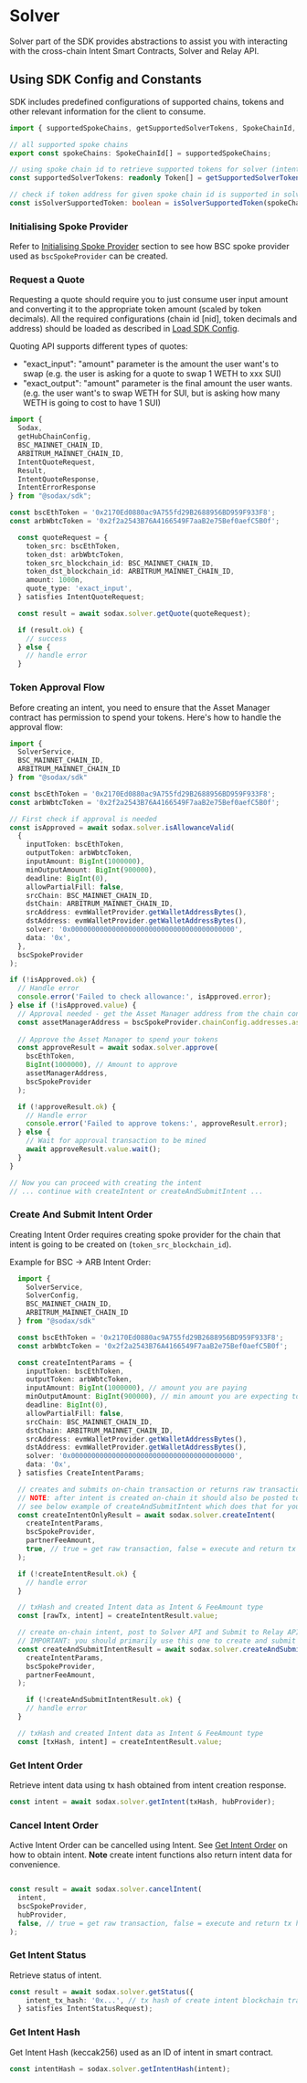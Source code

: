 # Solver

Solver part of the SDK provides abstractions to assist you with interacting with the cross-chain Intent Smart Contracts, Solver and Relay API.

## Using SDK Config and Constants

SDK includes predefined configurations of supported chains, tokens and other relevant information for the client to consume.

```typescript
import { supportedSpokeChains, getSupportedSolverTokens, SpokeChainId, Token } from "@sodax/sdk"

// all supported spoke chains
export const spokeChains: SpokeChainId[] = supportedSpokeChains;

// using spoke chain id to retrieve supported tokens for solver (intent swaps)
const supportedSolverTokens: readonly Token[] = getSupportedSolverTokens(spokeChainId);

// check if token address for given spoke chain id is supported in solver
const isSolverSupportedToken: boolean = isSolverSupportedToken(spokeChainId, token)
```

### Initialising Spoke Provider

Refer to [Initialising Spoke Provider](../README.md#initialising-spoke-provider) section to see how BSC spoke provider used as `bscSpokeProvider` can be created.

### Request a Quote

Requesting a quote should require you to just consume user input amount and converting it to the appropriate token amount (scaled by token decimals).
All the required configurations (chain id [nid], token decimals and address) should be loaded as described in [Load SDK Config](#load-sdk-config).

Quoting API supports different types of quotes:
- "exact_input": "amount" parameter is the amount the user want's to swap (e.g. the user is asking for a quote to swap 1 WETH to xxx SUI)
- "exact_output": "amount" parameter is the final amount the user wants. (e.g. the user want's to swap WETH for SUI, but is asking how many WETH is going to cost to have 1 SUI)

```typescript
import {
  Sodax,
  getHubChainConfig,
  BSC_MAINNET_CHAIN_ID,
  ARBITRUM_MAINNET_CHAIN_ID,
  IntentQuoteRequest,
  Result,
  IntentQuoteResponse,
  IntentErrorResponse
} from "@sodax/sdk";

const bscEthToken = '0x2170Ed0880ac9A755fd29B2688956BD959F933F8';
const arbWbtcToken = '0x2f2a2543B76A4166549F7aaB2e75Bef0aefC5B0f';

  const quoteRequest = {
    token_src: bscEthToken,
    token_dst: arbWbtcToken,
    token_src_blockchain_id: BSC_MAINNET_CHAIN_ID,
    token_dst_blockchain_id: ARBITRUM_MAINNET_CHAIN_ID,
    amount: 1000n,
    quote_type: 'exact_input',
  } satisfies IntentQuoteRequest;

  const result = await sodax.solver.getQuote(quoteRequest);

  if (result.ok) {
    // success
  } else {
    // handle error
  }
```

### Token Approval Flow

Before creating an intent, you need to ensure that the Asset Manager contract has permission to spend your tokens. Here's how to handle the approval flow:

```typescript
import {
  SolverService,
  BSC_MAINNET_CHAIN_ID,
  ARBITRUM_MAINNET_CHAIN_ID
} from "@sodax/sdk"

const bscEthToken = '0x2170Ed0880ac9A755fd29B2688956BD959F933F8';
const arbWbtcToken = '0x2f2a2543B76A4166549F7aaB2e75Bef0aefC5B0f';

// First check if approval is needed
const isApproved = await sodax.solver.isAllowanceValid(
  {
    inputToken: bscEthToken,
    outputToken: arbWbtcToken,
    inputAmount: BigInt(1000000),
    minOutputAmount: BigInt(900000),
    deadline: BigInt(0),
    allowPartialFill: false,
    srcChain: BSC_MAINNET_CHAIN_ID,
    dstChain: ARBITRUM_MAINNET_CHAIN_ID,
    srcAddress: evmWalletProvider.getWalletAddressBytes(),
    dstAddress: evmWalletProvider.getWalletAddressBytes(),
    solver: '0x0000000000000000000000000000000000000000',
    data: '0x',
  },
  bscSpokeProvider
);

if (!isApproved.ok) {
  // Handle error
  console.error('Failed to check allowance:', isApproved.error);
} else if (!isApproved.value) {
  // Approval needed - get the Asset Manager address from the chain config
  const assetManagerAddress = bscSpokeProvider.chainConfig.addresses.assetManager;
  
  // Approve the Asset Manager to spend your tokens
  const approveResult = await sodax.solver.approve(
    bscEthToken,
    BigInt(1000000), // Amount to approve
    assetManagerAddress,
    bscSpokeProvider
  );

  if (!approveResult.ok) {
    // Handle error
    console.error('Failed to approve tokens:', approveResult.error);
  } else {
    // Wait for approval transaction to be mined
    await approveResult.value.wait();
  }
}

// Now you can proceed with creating the intent
// ... continue with createIntent or createAndSubmitIntent ...
```

### Create And Submit Intent Order

Creating Intent Order requires creating spoke provider for the chain that intent is going to be created on (`token_src_blockchain_id`).

Example for BSC -> ARB Intent Order:

```typescript
  import {
    SolverService,
    SolverConfig,
    BSC_MAINNET_CHAIN_ID,
    ARBITRUM_MAINNET_CHAIN_ID
  } from "@sodax/sdk"

  const bscEthToken = '0x2170Ed0880ac9A755fd29B2688956BD959F933F8';
  const arbWbtcToken = '0x2f2a2543B76A4166549F7aaB2e75Bef0aefC5B0f';

  const createIntentParams = {
    inputToken: bscEthToken,
    outputToken: arbWbtcToken,
    inputAmount: BigInt(1000000), // amount you are paying
    minOutputAmount: BigInt(900000), // min amount you are expecting to receive
    deadline: BigInt(0),
    allowPartialFill: false,
    srcChain: BSC_MAINNET_CHAIN_ID,
    dstChain: ARBITRUM_MAINNET_CHAIN_ID,
    srcAddress: evmWalletProvider.getWalletAddressBytes(),
    dstAddress: evmWalletProvider.getWalletAddressBytes(),
    solver: '0x0000000000000000000000000000000000000000',
    data: '0x',
  } satisfies CreateIntentParams;

  // creates and submits on-chain transaction or returns raw transaction
  // NOTE: after intent is created on-chain it should also be posted to Solver API and submitted to Relay API
  // see below example of createAndSubmitIntent which does that for you
  const createIntentOnlyResult = await sodax.solver.createIntent(
    createIntentParams,
    bscSpokeProvider,
    partnerFeeAmount,
    true, // true = get raw transaction, false = execute and return tx hash
  );

  if (!createIntentResult.ok) {
    // handle error
  }

  // txHash and created Intent data as Intent & FeeAmount type
  const [rawTx, intent] = createIntentResult.value;

  // create on-chain intent, post to Solver API and Submit to Relay API
  // IMPORTANT: you should primarily use this one to create and submit intent
  const createAndSubmitIntentResult = await sodax.solver.createAndSubmitIntent(
    createIntentParams,
    bscSpokeProvider,
    partnerFeeAmount,
  );

    if (!createAndSubmitIntentResult.ok) {
    // handle error
  }

  // txHash and created Intent data as Intent & FeeAmount type
  const [txHash, intent] = createIntentResult.value;
```

### Get Intent Order

Retrieve intent data using tx hash obtained from intent creation response.

```typescript
const intent = await sodax.solver.getIntent(txHash, hubProvider);
```

### Cancel Intent Order

Active Intent Order can be cancelled using Intent. See [Get Intent Order](#get-intent-order) on how to obtain intent.
**Note** create intent functions also return intent data for convenience.

```typescript

const result = await sodax.solver.cancelIntent(
  intent,
  bscSpokeProvider,
  hubProvider,
  false, // true = get raw transaction, false = execute and return tx hash
);
```

### Get Intent Status

Retrieve status of intent.

```typescript
const result = await sodax.solver.getStatus({
    intent_tx_hash: '0x...', // tx hash of create intent blockchain transaction
  } satisfies IntentStatusRequest);
```

### Get Intent Hash

Get Intent Hash (keccak256) used as an ID of intent in smart contract.

```typescript
const intentHash = sodax.solver.getIntentHash(intent);
```
